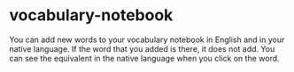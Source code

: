 # vocabulary-notebook
You can add new words to your vocabulary notebook in English and in your native language. If the word that you added is there, it does not add. You can see the equivalent in the native language when you click on the word.
